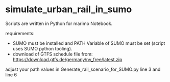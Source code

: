 # simulate_urban_rail_in_sumo

Scripts are written in Python for marimo Notebook. 

requirements: 
- SUMO must be installed and PATH Variable of SUMO must be set (script uses SUMO python tooling). 
- download of GTFS schedule file from: https://download.gtfs.de/germany/nv_free/latest.zip

adjust your path values in Generate_rail_scenario_for_SUMO.py
line 3 and line 6